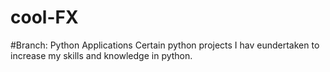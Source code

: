 # cool-FX
#Branch: Python Applications
Certain python projects I hav eundertaken to increase my skills and knowledge in python.
